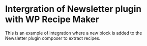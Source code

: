 # Intergration of Newsletter plugin with WP Recipe Maker

This is an example of integration where a new block is added to the Newsletter plugin composer
to extract recipes.
